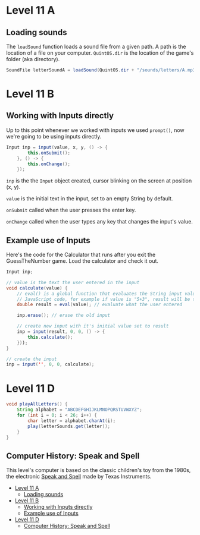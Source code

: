 # Level 11 A

## Loading sounds

The `loadSound` function loads a sound file from a given path. A path is the location of a file on your computer. `QuintOS.dir` is the location of the game's folder (aka directory).

```java
SoundFile letterSoundA = loadSound(QuintOS.dir + "/sounds/letters/A.mp3");
```

# Level 11 B

## Working with Inputs directly

Up to this point whenever we worked with inputs we used `prompt()`, now we're going to be using inputs directly.

```java
Input inp = input(value, x, y, () -> {
		this.onSubmit();
	}, () -> {
		this.onChange();
	});
```

`inp` is the the `Input` object created, cursor blinking on the screen at position (x, y).

`value` is the initial text in the input, set to an empty String by default.

`onSubmit` called when the user presses the enter key.

`onChange` called when the user types any key that changes the input's value.

## Example use of Inputs

Here's the code for the Calculator that runs after you exit the GuessTheNumber game. Load the calculator and check it out.

```java
Input inp;

// value is the text the user entered in the input
void calculate(value) {
	// eval() is a global function that evaluates the String input value as
	// JavaScript code, for example if value is "5+3", result will be the number 8
	double result = eval(value); // evaluate what the user entered

	inp.erase(); // erase the old input

	// create new input with it's initial value set to result
	inp = input(result, 0, 0, () -> {
		this.calculate();
	}));
}

// create the input
inp = input('', 0, 0, calculate);
```

# Level 11 D

```java
void playAllLetters() {
	String alphabet = "ABCDEFGHIJKLMNOPQRSTUVWXYZ";
	for (int i = 0; i < 26; i++) {
		char letter = alphabet.charAt(i);
		play(letterSounds.get(letter));
	}
}
```

## Computer History: Speak and Spell

This level's computer is based on the classic children's toy from the 1980s, the electronic [Speak and Spell](<https://en.wikipedia.org/wiki/Speak_%26_Spell_(toy)>) made by Texas Instruments.

- [Level 11 A](#level-11-a)
	- [Loading sounds](#loading-sounds)
- [Level 11 B](#level-11-b)
	- [Working with Inputs directly](#working-with-inputs-directly)
	- [Example use of Inputs](#example-use-of-inputs)
- [Level 11 D](#level-11-d)
	- [Computer History: Speak and Spell](#computer-history-speak-and-spell)
